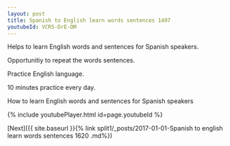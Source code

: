 ```yaml
---
layout: post
title: Spanish to English learn words sentences 1497 
youtubeId: VCR5-DrE-OM
---
```

 
 
Helps to learn English words and sentences for Spanish speakers.

Opportunitiy to repeat the words sentences. 

Practice English language. 
 
10 minutes practice every day. 
 
How to learn English words and sentences for Spanish speakers 
 
{% include youtubePlayer.html id=page.youtubeId %}
 
 
[Next]({{ site.baseurl }}{% link  split1/_posts/2017-01-01-Spanish to english learn words sentences 1620 .md%})
 
